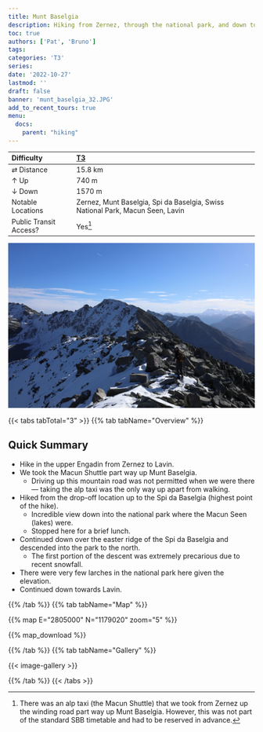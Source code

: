 ```yaml
---
title: Munt Baselgia
description: Hiking from Zernez, through the national park, and down to Lavin.
toc: true
authors: ['Pat', 'Bruno']
tags:
categories: 'T3'
series:
date: '2022-10-27'
lastmod: ''
draft: false
banner: 'munt_baselgia_32.JPG'
add_to_recent_tours: true
menu:
  docs:
    parent: "hiking"
---
```

<link href="../../../style.css" rel="stylesheet"></link>

| Difficulty | [T3](../overview/#wanderskala) |
| :--- | :--- |
| &#8644; Distance | 15.8 km |
| &#8593; Up | 740 m |
| &#8595; Down | 1570 m |
| Notable Locations | Zernez, Munt Baselgia, Spi da Baselgia, Swiss National Park, Macun Seen, Lavin |
| Public Transit Access? | Yes[^1] |

![](munt_baselgia_32.JPG "The ridge traverse from the <hl>Spi da Baselgia</hl> shortly before entering the <hl>Swiss national park</hl>.")

{{< tabs tabTotal="3" >}}
{{% tab tabName="Overview" %}}

## Quick Summary

- Hike in the upper <hl>Engadin</hl> from <hl>Zernez</hl> to <hl>Lavin</hl>.
- We took the <hl>Macun Shuttle</hl> part way up <hl>Munt Baselgia</hl>.
  - Driving up this mountain road was not permitted when we were there — taking the alp taxi was the only way up apart from walking.
- Hiked from the drop-off location up to the <hl>Spi da Baselgia</hl> (highest point of the hike).
  - Incredible view down into the <hl>national park</hl> where the <hl>Macun Seen</hl> (lakes) were.
  - Stopped here for a brief lunch.
- Continued down over the easter ridge of the <hl>Spi da Baselgia</hl> and descended into the park to the north.
  - The first portion of the descent was extremely precarious due to recent snowfall.
- There were very few larches in the national park here given the elevation.
- Continued down towards <hl>Lavin</hl>.

{{% /tab %}}
{{% tab tabName="Map" %}}

{{% map E="2805000" N="1179020" zoom="5" %}}

{{% map_download %}}

{{% /tab %}}
{{% tab tabName="Gallery" %}}

{{< image-gallery >}}

{{% /tab %}}
{{< /tabs >}}

[^1]: There was an alp taxi (the <hl>Macun Shuttle</hl>) that we took from <hl>Zernez</hl> up the winding road part way up <hl>Munt Baselgia</hl>.  However, this was not part of the standard SBB timetable and had to be reserved in advance.
